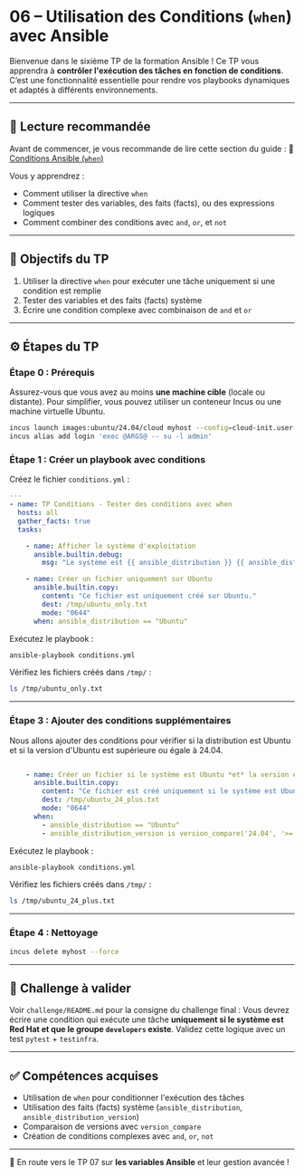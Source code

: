 # 06 – Utilisation des Conditions (`when`) avec Ansible

Bienvenue dans le sixième TP de la formation Ansible ! Ce TP vous apprendra à
**contrôler l'exécution des tâches en fonction de conditions**. C’est une
fonctionnalité essentielle pour rendre vos playbooks dynamiques et adaptés à
différents environnements.

---

## 🧠 Lecture recommandée

Avant de commencer, je vous recommande de lire cette section du guide : 🔗
[Conditions Ansible
(`when`)](https://blog.stephane-robert.info/docs/infra-as-code/gestion-de-configuration/ansible/conditions/)

Vous y apprendrez :

* Comment utiliser la directive `when`
* Comment tester des variables, des faits (facts), ou des expressions logiques
* Comment combiner des conditions avec `and`, `or`, et `not`

---

## 🎯 Objectifs du TP

1. Utiliser la directive `when` pour exécuter une tâche uniquement si une
   condition est remplie
2. Tester des variables et des faits (facts) système
3. Écrire une condition complexe avec combinaison de `and` et `or`

---

## ⚙️ Étapes du TP

### Étape 0 : Prérequis

Assurez-vous que vous avez au moins **une machine cible** (locale ou distante).
Pour simplifier, vous pouvez utiliser un conteneur Incus ou une machine
virtuelle Ubuntu.

```bash
incus launch images:ubuntu/24.04/cloud myhost --config=cloud-init.user-data="$(cat ../cloud-config.yaml)"
incus alias add login 'exec @ARGS@ -- su -l admin'
```

### Étape 1 : Créer un playbook avec conditions

Créez le fichier `conditions.yml` :

```yaml
---
- name: TP Conditions - Tester des conditions avec when
  hosts: all
  gather_facts: true
  tasks:

    - name: Afficher le système d'exploitation
      ansible.builtin.debug:
        msg: "Le système est {{ ansible_distribution }} {{ ansible_distribution_version }}"

    - name: Créer un fichier uniquement sur Ubuntu
      ansible.builtin.copy:
        content: "Ce fichier est uniquement créé sur Ubuntu."
        dest: /tmp/ubuntu_only.txt
        mode: "0644"
      when: ansible_distribution == "Ubuntu"
```

Exécutez le playbook :

```bash
ansible-playbook conditions.yml
```

Vérifiez les fichiers créés dans `/tmp/` :

```bash
ls /tmp/ubuntu_only.txt
```

---

### Étape 3 : Ajouter des conditions supplémentaires

Nous allons ajouter des conditions pour vérifier si la distribution est Ubuntu
et si la version d'Ubuntu est supérieure ou égale à 24.04.

```yaml

    - name: Créer un fichier si le système est Ubuntu *et* la version est >= 24.04
      ansible.builtin.copy:
        content: "Ce fichier est créé uniquement si le système est Ubuntu et la version >= 24.04."
        dest: /tmp/ubuntu_24_plus.txt
        mode: "0644"
      when:
        - ansible_distribution == "Ubuntu"
        - ansible_distribution_version is version_compare('24.04', '>=', strict=True)
```

Exécutez le playbook :

```bash
ansible-playbook conditions.yml
```

Vérifiez les fichiers créés dans `/tmp/` :

```bash
ls /tmp/ubuntu_24_plus.txt
```

---

### Étape 4 : Nettoyage

```bash
incus delete myhost --force
```

---

## 🧪 Challenge à valider

Voir `challenge/README.md` pour la consigne du challenge final : Vous devrez
écrire une condition qui exécute une tâche **uniquement si le système est Red
Hat et que le groupe `developers` existe**. Validez cette logique avec un test
`pytest` + `testinfra`.

---

## ✅ Compétences acquises

* Utilisation de `when` pour conditionner l'exécution des tâches
* Utilisation des faits (facts) système (`ansible_distribution`,
  `ansible_distribution_version`)
* Comparaison de versions avec `version_compare`
* Création de conditions complexes avec `and`, `or`, `not`

---

🚀 En route vers le TP 07 sur **les variables Ansible** et leur gestion avancée
!
